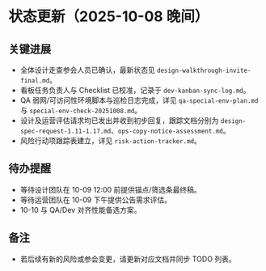 # 状态更新（2025-10-08 晚间）

## 关键进展
- 全体设计走查参会人员已确认，最新状态见 `design-walkthrough-invite-final.md`。
- 看板任务负责人与 Checklist 已校准，记录于 `dev-kanban-sync-log.md`。
- QA 弱网/可访问性环境脚本与巡检日志完成，详见 `qa-special-env-plan.md` 与 `special-env-check-20251008.md`。
- 设计及运营评估请求均已发出并收到初步回复，跟踪文档分别为 `design-spec-request-1.11-1.17.md`、`ops-copy-notice-assessment.md`。
- 风险行动项跟踪表建立，详见 `risk-action-tracker.md`。

## 待办提醒
- 等待设计团队在 10-09 12:00 前提供锚点/筛选条最终稿。
- 等待运营团队在 10-09 下午提供公告需求评估。
- 10-10 与 QA/Dev 对齐性能备选方案。

## 备注
- 若后续有新的风险或参会变更，请更新对应文档并同步 TODO 列表。
